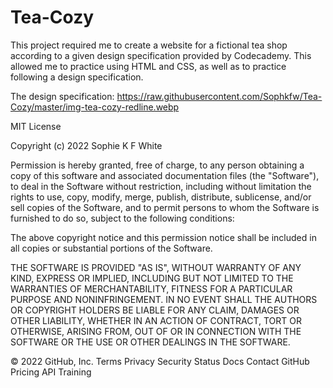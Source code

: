 # Tea-Cozy

This project required me to create a website for a fictional tea shop according to a given design specification provided by Codecademy.
This allowed me to practice using HTML and CSS, as well as to practice following a design specification.

The design specification:
https://raw.githubusercontent.com/Sophkfw/Tea-Cozy/master/img-tea-cozy-redline.webp

MIT License

Copyright (c) 2022 Sophie K F White

Permission is hereby granted, free of charge, to any person obtaining a copy of this software and associated documentation files (the "Software"), to deal in the Software without restriction, including without limitation the rights to use, copy, modify, merge, publish, distribute, sublicense, and/or sell copies of the Software, and to permit persons to whom the Software is furnished to do so, subject to the following conditions:

The above copyright notice and this permission notice shall be included in all copies or substantial portions of the Software.

THE SOFTWARE IS PROVIDED "AS IS", WITHOUT WARRANTY OF ANY KIND, EXPRESS OR IMPLIED, INCLUDING BUT NOT LIMITED TO THE WARRANTIES OF MERCHANTABILITY, FITNESS FOR A PARTICULAR PURPOSE AND NONINFRINGEMENT. IN NO EVENT SHALL THE AUTHORS OR COPYRIGHT HOLDERS BE LIABLE FOR ANY CLAIM, DAMAGES OR OTHER LIABILITY, WHETHER IN AN ACTION OF CONTRACT, TORT OR OTHERWISE, ARISING FROM, OUT OF OR IN CONNECTION WITH THE SOFTWARE OR THE USE OR OTHER DEALINGS IN THE SOFTWARE.

© 2022 GitHub, Inc. Terms Privacy Security Status Docs Contact GitHub Pricing API Training
